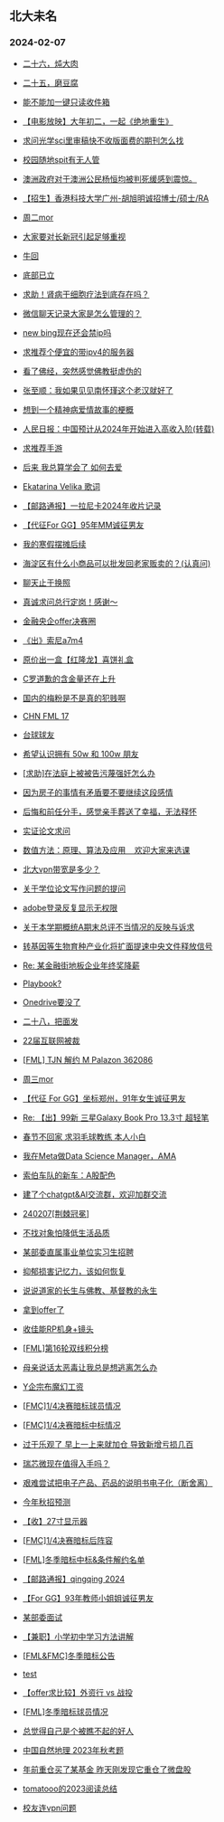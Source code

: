 ## 北大未名 
### 2024-02-07

+ [二十六，炖大肉](https://bbs.pku.edu.cn/v2/post-read.php?bid=890&threadid=18745844)

+ [二十五，磨豆腐](https://bbs.pku.edu.cn/v2/post-read.php?bid=890&threadid=18745696)

+ [能不能加一键只读收件箱](https://bbs.pku.edu.cn/v2/post-read.php?bid=1&threadid=18746118)

+ [【电影放映】大年初二，一起《绝地重生》](https://bbs.pku.edu.cn/v2/post-read.php?bid=351&threadid=18746037)

+ [求问光学sci里审稿快不收版面费的期刊怎么找](https://bbs.pku.edu.cn/v2/post-read.php?bid=25&threadid=18745802)

+ [校园随地spit有无人管](https://bbs.pku.edu.cn/v2/post-read.php?bid=1431&threadid=18745624)

+ [澳洲政府对于澳洲公民杨恒均被判死缓感到震惊。](https://bbs.pku.edu.cn/v2/post-read.php?bid=155&threadid=18745912)

+ [【招生】香港科技大学广州-胡旭明诚招博士/硕士/RA](https://bbs.pku.edu.cn/v2/post-read.php?bid=322&threadid=18746144)

+ [周二mor](https://bbs.pku.edu.cn/v2/post-read.php?bid=468&threadid=18745998)

+ [大家要对长新冠引起足够重视](https://bbs.pku.edu.cn/v2/post-read.php?bid=244&threadid=18745905)

+ [牛回](https://bbs.pku.edu.cn/v2/post-read.php?bid=249&threadid=18746046)

+ [底部已立](https://bbs.pku.edu.cn/v2/post-read.php?bid=249&threadid=18745859)

+ [求助！肾病干细胞疗法到底存在吗？](https://bbs.pku.edu.cn/v2/post-read.php?bid=244&threadid=18746139)

+ [微信聊天记录大家是怎么管理的？](https://bbs.pku.edu.cn/v2/post-read.php?bid=35&threadid=18746061)

+ [new bing现在还会禁ip吗](https://bbs.pku.edu.cn/v2/post-read.php?bid=209&threadid=18745532)

+ [求推荐个便宜的带ipv4的服务器](https://bbs.pku.edu.cn/v2/post-read.php?bid=209&threadid=18742024)

+ [看了佛经，突然感觉佛教挺虚伪的](https://bbs.pku.edu.cn/v2/post-read.php?bid=10&threadid=18745982)

+ [张至顺：我如果见见南怀瑾这个老汉就好了](https://bbs.pku.edu.cn/v2/post-read.php?bid=10&threadid=18745913)

+ [想到一个精神病爱情故事的梗概](https://bbs.pku.edu.cn/v2/post-read.php?bid=50&threadid=18745904)

+ [人民日报：中国预计从2024年开始进入高收入阶(转载)](https://bbs.pku.edu.cn/v2/post-read.php?bid=251&threadid=18746080)

+ [求推荐手游](https://bbs.pku.edu.cn/v2/post-read.php?bid=49&threadid=18746054)

+ [后来 我总算学会了 如何去爱](https://bbs.pku.edu.cn/v2/post-read.php?bid=79&threadid=18746042)

+ [Ekatarina Velika 歌词](https://bbs.pku.edu.cn/v2/post-read.php?bid=211&threadid=18746115)

+ [【邮路通报】一拉尼卡2024年收片记录](https://bbs.pku.edu.cn/v2/post-read.php?bid=1367&threadid=18734545)

+ [【代征For GG】95年MM诚征男友](https://bbs.pku.edu.cn/v2/post-read.php?bid=167&threadid=18746070)

+ [我的寒假摆摊后续](https://bbs.pku.edu.cn/v2/post-read.php?bid=103&threadid=18746035)

+ [海淀区有什么小商品可以批发回老家贩卖的？(认真问)](https://bbs.pku.edu.cn/v2/post-read.php?bid=103&threadid=18740816)

+ [聊天止于换照](https://bbs.pku.edu.cn/v2/post-read.php?bid=52&threadid=18746164)

+ [真诚求问总行定岗！感谢～](https://bbs.pku.edu.cn/v2/post-read.php?bid=99&threadid=18746086)

+ [金融央企offer决赛圈](https://bbs.pku.edu.cn/v2/post-read.php?bid=99&threadid=18745916)

+ [《出》索尼a7m4](https://bbs.pku.edu.cn/v2/post-read.php?bid=71&threadid=18746097)

+ [原价出一盒【红隆龙】喜饼礼盒](https://bbs.pku.edu.cn/v2/post-read.php?bid=71&threadid=18746088)

+ [C罗道歉的含金量还在上升](https://bbs.pku.edu.cn/v2/post-read.php?bid=93&threadid=18746034)

+ [国内的梅粉是不是真的犯贱啊](https://bbs.pku.edu.cn/v2/post-read.php?bid=93&threadid=18745945)

+ [CHN FML 17](https://bbs.pku.edu.cn/v2/post-read.php?bid=519&threadid=18746075)

+ [台球球友](https://bbs.pku.edu.cn/v2/post-read.php?bid=199&threadid=18743655)

+ [希望认识拥有 50w 和 100w 朋友](https://bbs.pku.edu.cn/v2/post-read.php?bid=143&threadid=18746026)

+ [[求助]在法庭上被被告污蔑强奸怎么办](https://bbs.pku.edu.cn/v2/post-read.php?bid=301&threadid=18745809)

+ [因为房子的事情有矛盾要不要继续这段感情](https://bbs.pku.edu.cn/v2/post-read.php?bid=690&threadid=18745807)

+ [后悔和前任分手，感觉亲手葬送了幸福，无法释怀](https://bbs.pku.edu.cn/v2/post-read.php?bid=690&threadid=18746113)

+ [实证论文求问](https://bbs.pku.edu.cn/v2/post-read.php?bid=1408&threadid=18745899)

+ [数值方法：原理、算法及应用    欢迎大家来选课](https://bbs.pku.edu.cn/v2/post-read.php?bid=1408&threadid=18376256)

+ [北大vpn带宽是多少？](https://bbs.pku.edu.cn/v2/post-read.php?bid=668&threadid=18746119)

+ [关于学位论文写作问题的提问](https://bbs.pku.edu.cn/v2/post-read.php?bid=438&threadid=18746146)

+ [adobe登录反复显示无权限](https://bbs.pku.edu.cn/v2/post-read.php?bid=668&threadid=18745848)

+ [关于本学期概统A期末总评不当情况的反映与诉求](https://bbs.pku.edu.cn/v2/post-read.php?bid=438&threadid=18737942)

+ [转基因等生物育种产业化将扩面提速中央文件释放信号](https://bbs.pku.edu.cn/v2/post-read.php?bid=606&threadid=18745869)

+ [Re: 某金融街地板企业年终奖降薪](https://bbs.pku.edu.cn/v2/post-read.php?bid=99&threadid=18746151)

+ [Playbook?](https://bbs.pku.edu.cn/v2/post-read.php?bid=88&threadid=18739285)

+ [Onedrive要没了](https://bbs.pku.edu.cn/v2/post-read.php?bid=35&threadid=18744366)

+ [二十八，把面发](https://bbs.pku.edu.cn/v2/post-read.php?bid=890&threadid=18746223)

+ [22届互联网被裁](https://bbs.pku.edu.cn/v2/post-read.php?bid=99&threadid=18745663)

+ [[FML] TJN 解约 M Palazon 362086](https://bbs.pku.edu.cn/v2/post-read.php?bid=519&threadid=18745939)

+ [周三mor](https://bbs.pku.edu.cn/v2/post-read.php?bid=468&threadid=18746233)

+ [【代征 For GG】坐标郑州，91年女生诚征男友](https://bbs.pku.edu.cn/v2/post-read.php?bid=167&threadid=18746147)

+ [Re: 【出】99新 三星Galaxy Book Pro 13.3寸 超轻笔](https://bbs.pku.edu.cn/v2/post-read.php?bid=71&threadid=18474598)

+ [春节不回家 求羽毛球教练 本人小白](https://bbs.pku.edu.cn/v2/post-read.php?bid=77&threadid=18746231)

+ [我在Meta做Data Science Manager，AMA](https://bbs.pku.edu.cn/v2/post-read.php?bid=51&threadid=18491055)

+ [索伯车队的新车：A股配色](https://bbs.pku.edu.cn/v2/post-read.php?bid=231&threadid=18746082)

+ [建了个chatgpt&AI交流群，欢迎加群交流](https://bbs.pku.edu.cn/v2/post-read.php?bid=322&threadid=18546768)

+ [240207[荆棘冠冕]](https://bbs.pku.edu.cn/v2/post-read.php?bid=104&threadid=18746245)

+ [不找对象怕降低生活品质](https://bbs.pku.edu.cn/v2/post-read.php?bid=36&threadid=18739713)

+ [某部委直属事业单位实习生招聘](https://bbs.pku.edu.cn/v2/post-read.php?bid=896&threadid=18745381)

+ [抑郁损害记忆力，该如何恢复](https://bbs.pku.edu.cn/v2/post-read.php?bid=244&threadid=18743621)

+ [说说道家的长生与佛教、基督教的永生](https://bbs.pku.edu.cn/v2/post-read.php?bid=10&threadid=18745256)

+ [拿到offer了](https://bbs.pku.edu.cn/v2/post-read.php?bid=103&threadid=18746169)

+ [收佳能RP机身+镜头](https://bbs.pku.edu.cn/v2/post-read.php?bid=71&threadid=18746085)

+ [[FML]第16轮双线积分榜](https://bbs.pku.edu.cn/v2/post-read.php?bid=519&threadid=18746257)

+ [母亲说话太恶毒让我总是想逃离怎么办](https://bbs.pku.edu.cn/v2/post-read.php?bid=690&threadid=18746027)

+ [Y企宗布魔幻工资](https://bbs.pku.edu.cn/v2/post-read.php?bid=99&threadid=18745334)

+ [[FMC]1/4决赛暗标球员情况](https://bbs.pku.edu.cn/v2/post-read.php?bid=519&threadid=18746287)

+ [[FMC]1/4决赛暗标中标情况](https://bbs.pku.edu.cn/v2/post-read.php?bid=519&threadid=18746288)

+ [过于乐观了 早上一上来就加仓 导致新增亏损几百](https://bbs.pku.edu.cn/v2/post-read.php?bid=249&threadid=18744282)

+ [瑞芯微现在值得入手吗？](https://bbs.pku.edu.cn/v2/post-read.php?bid=249&threadid=18745433)

+ [艰难尝试把电子产品、药品的说明书电子化（断舍离）](https://bbs.pku.edu.cn/v2/post-read.php?bid=354&threadid=18740182)

+ [今年秋招预测](https://bbs.pku.edu.cn/v2/post-read.php?bid=99&threadid=18745616)

+ [【收】27寸显示器](https://bbs.pku.edu.cn/v2/post-read.php?bid=71&threadid=18745849)

+ [[FMC]1/4决赛暗标后阵容](https://bbs.pku.edu.cn/v2/post-read.php?bid=519&threadid=18746291)

+ [[FML]冬季暗标中标&条件解约名单](https://bbs.pku.edu.cn/v2/post-read.php?bid=519&threadid=18746292)

+ [【邮路通报】qingqing 2024](https://bbs.pku.edu.cn/v2/post-read.php?bid=1367&threadid=18742499)

+ [【For GG】93年教师小姐姐诚征男友](https://bbs.pku.edu.cn/v2/post-read.php?bid=167&threadid=18740228)

+ [某部委面试](https://bbs.pku.edu.cn/v2/post-read.php?bid=99&threadid=18745341)

+ [【兼职】小学初中学习方法讲解](https://bbs.pku.edu.cn/v2/post-read.php?bid=419&threadid=18746278)

+ [[FML&FMC]冬季暗标公告](https://bbs.pku.edu.cn/v2/post-read.php?bid=519&threadid=18746294)

+ [test](https://bbs.pku.edu.cn/v2/post-read.php?bid=7&threadid=18746317)

+ [【offer求比较】外资行 vs 战投](https://bbs.pku.edu.cn/v2/post-read.php?bid=99&threadid=18746316)

+ [[FML]冬季暗标球员情况](https://bbs.pku.edu.cn/v2/post-read.php?bid=519&threadid=18746293)

+ [总觉得自己是个被瞧不起的好人](https://bbs.pku.edu.cn/v2/post-read.php?bid=690&threadid=18746303)

+ [中国自然地理 2023年秋考题](https://bbs.pku.edu.cn/v2/post-read.php?bid=31&threadid=18735022)

+ [年前重仓买了某基金 昨天刚发现它重仓了微盘股](https://bbs.pku.edu.cn/v2/post-read.php?bid=249&threadid=18746320)

+ [tomatooo的2023阅读总结](https://bbs.pku.edu.cn/v2/post-read.php?bid=53&threadid=18714108)

+ [校友连vpn问题](https://bbs.pku.edu.cn/v2/post-read.php?bid=668&threadid=18746335)

